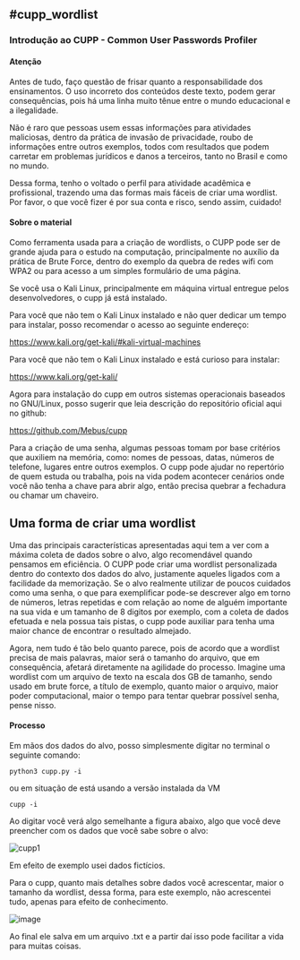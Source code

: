 <h2> #cupp_wordlist</h2>

<h3>Introdução ao CUPP - Common User Passwords Profiler</h3>

<h4>Atenção</h4>

Antes de tudo, faço questão de frisar quanto a responsabilidade dos ensinamentos. O uso incorreto dos conteúdos deste texto, podem gerar consequências, pois há uma linha muito tênue entre o mundo educacional e a ilegalidade. 

Não é raro que pessoas usem essas informações para atividades maliciosas, dentro da prática de invasão de privacidade, roubo de informações entre outros exemplos, todos com resultados que podem carretar em problemas jurídicos e danos a terceiros, tanto no Brasil e como no mundo. 

Dessa forma, tenho o voltado o perfil para atividade acadêmica e profissional, trazendo uma das formas mais fáceis de criar uma wordlist. 
Por favor, o que você fizer é por sua conta e risco, sendo assim, cuidado!

<h4>Sobre o material</h4>

Como ferramenta usada para a criação de wordlists, o CUPP pode ser de grande ajuda para o estudo na computação, principalmente no auxílio da prática de Brute Force, dentro do exemplo da quebra de redes wifi com WPA2 ou para acesso a um simples formulário de uma página.

Se você usa o Kali Linux, principalmente em máquina virtual entregue pelos desenvolvedores, o cupp já está instalado.

Para você que não tem o Kali Linux instalado e não quer dedicar um tempo para instalar, posso recomendar o acesso ao seguinte endereço:

https://www.kali.org/get-kali/#kali-virtual-machines

Para você que não tem o Kali Linux instalado e está curioso para instalar:

https://www.kali.org/get-kali/

Agora para instalação do cupp em outros sistemas operacionais baseados no GNU/Linux, posso sugerir que leia descrição do repositório oficial aqui no github:

https://github.com/Mebus/cupp


Para a criação de uma senha, algumas pessoas tomam por base critérios que auxiliem na memória, como: nomes de pessoas, datas, números de telefone, lugares entre outros exemplos. O cupp pode ajudar no repertório de quem estuda ou trabalha, pois na vida podem acontecer cenários onde você não tenha a chave para abrir algo, então precisa quebrar a fechadura ou chamar um chaveiro.

<h2>Uma forma de criar uma wordlist</h2>

Uma das principais características apresentadas aqui tem a ver com a máxima coleta de dados sobre o alvo,  algo recomendável quando pensamos em eficiência. O CUPP pode criar uma wordlist personalizada dentro do contexto dos dados do alvo, justamente aqueles ligados com a facilidade da memorização. Se o alvo realmente utilizar de poucos cuidados como uma senha, o que para exemplificar pode-se descrever algo em torno de números, letras repetidas e com relação ao nome de alguém importante na sua vida e um tamanho de 8 digitos por exemplo, com a coleta de dados efetuada e nela possua tais pistas, o cupp pode auxiliar para tenha uma maior chance de encontrar o resultado almejado. 

Agora, nem tudo é tão belo quanto parece, pois de acordo que a wordlist precisa de mais palavras, maior será o tamanho do arquivo, que em consequência, afetará diretamente na agilidade do processo. Imagine uma wordlist com um arquivo de texto na escala dos GB de tamanho, sendo usado em brute force, a título de exemplo, quanto maior o arquivo, maior poder computacional, maior o tempo para tentar quebrar possível senha, pense nisso.

<h4>Processo</h4>

Em mãos dos dados do alvo, posso simplesmente digitar no terminal o seguinte comando:

```
python3 cupp.py -i
```

ou em situação de está usando a versão instalada da VM

```
cupp -i
```


Ao digitar você verá algo semelhante a figura abaixo, algo que você deve preencher com os dados que você sabe sobre o alvo:

![cupp1](https://user-images.githubusercontent.com/39026922/175141784-f18f81e2-b112-44f3-8718-0f780d0db01c.png)

Em efeito de exemplo usei dados fictícios. 

Para o cupp, quanto mais detalhes sobre dados você acrescentar, maior o tamanho da wordlist, dessa forma, para este exemplo, não acrescentei tudo, apenas para efeito de conhecimento.

![image](https://user-images.githubusercontent.com/39026922/175144006-2047e036-c9a7-46c8-b4b5-c04c5c181ebf.png)


Ao final ele salva em um arquivo .txt e a partir daí isso pode facilitar a vida para muitas coisas.



